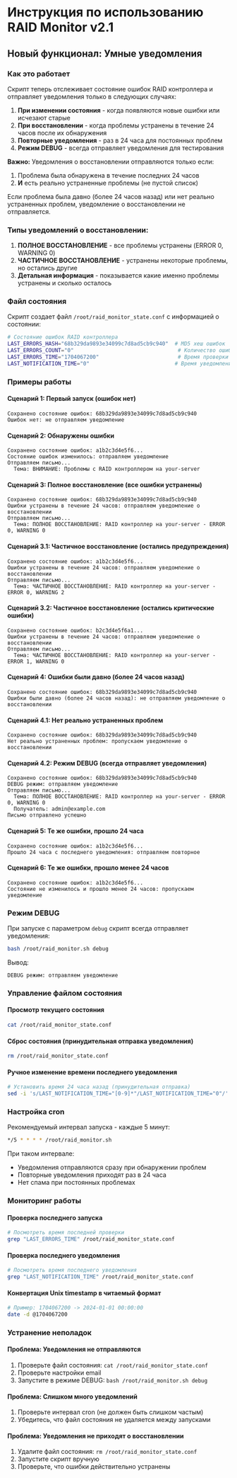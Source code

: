 # Инструкция по использованию RAID Monitor v2.1

## Новый функционал: Умные уведомления

### Как это работает

Скрипт теперь отслеживает состояние ошибок RAID контроллера и отправляет уведомления только в следующих случаях:

1. **При изменении состояния** - когда появляются новые ошибки или исчезают старые
2. **При восстановлении** - когда проблемы устранены в течение 24 часов после их обнаружения
3. **Повторные уведомления** - раз в 24 часа для постоянных проблем
4. **Режим DEBUG** - всегда отправляет уведомления для тестирования

**Важно:** Уведомления о восстановлении отправляются только если:
1. Проблема была обнаружена в течение последних 24 часов
2. **И** есть реально устраненные проблемы (не пустой список)

Если проблема была давно (более 24 часов назад) или нет реально устраненных проблем, уведомление о восстановлении не отправляется.

### Типы уведомлений о восстановлении:

1. **ПОЛНОЕ ВОССТАНОВЛЕНИЕ** - все проблемы устранены (ERROR 0, WARNING 0)
2. **ЧАСТИЧНОЕ ВОССТАНОВЛЕНИЕ** - устранены некоторые проблемы, но остались другие
3. **Детальная информация** - показывается какие именно проблемы устранены и сколько осталось

### Файл состояния

Скрипт создает файл `/root/raid_monitor_state.conf` с информацией о состоянии:

```bash
# Состояние ошибок RAID контроллера
LAST_ERRORS_HASH="68b329da9893e34099c7d8ad5cb9c940"  # MD5 хеш ошибок
LAST_ERRORS_COUNT="0"                                 # Количество ошибок
LAST_ERRORS_TIME="1704067200"                         # Время проверки
LAST_NOTIFICATION_TIME="0"                           # Время уведомления
```

### Примеры работы

#### Сценарий 1: Первый запуск (ошибок нет)
```
Сохранено состояние ошибок: 68b329da9893e34099c7d8ad5cb9c940
Ошибок нет: не отправляем уведомление
```

#### Сценарий 2: Обнаружены ошибки
```
Сохранено состояние ошибок: a1b2c3d4e5f6...
Состояние ошибок изменилось: отправляем уведомление
Отправляем письмо...
  Тема: ВНИМАНИЕ: Проблемы с RAID контроллером на your-server
```

#### Сценарий 3: Полное восстановление (все ошибки устранены)
```
Сохранено состояние ошибок: 68b329da9893e34099c7d8ad5cb9c940
Ошибки устранены в течение 24 часов: отправляем уведомление о восстановлении
Отправляем письмо...
  Тема: ПОЛНОЕ ВОССТАНОВЛЕНИЕ: RAID контроллер на your-server - ERROR 0, WARNING 0
```

#### Сценарий 3.1: Частичное восстановление (остались предупреждения)
```
Сохранено состояние ошибок: a1b2c3d4e5f6...
Ошибки устранены в течение 24 часов: отправляем уведомление о восстановлении
Отправляем письмо...
  Тема: ЧАСТИЧНОЕ ВОССТАНОВЛЕНИЕ: RAID контроллер на your-server - ERROR 0, WARNING 2
```

#### Сценарий 3.2: Частичное восстановление (остались критические ошибки)
```
Сохранено состояние ошибок: b2c3d4e5f6a1...
Ошибки устранены в течение 24 часов: отправляем уведомление о восстановлении
Отправляем письмо...
  Тема: ЧАСТИЧНОЕ ВОССТАНОВЛЕНИЕ: RAID контроллер на your-server - ERROR 1, WARNING 0
```

#### Сценарий 4: Ошибки были давно (более 24 часов назад)
```
Сохранено состояние ошибок: 68b329da9893e34099c7d8ad5cb9c940
Ошибки были давно (более 24 часов назад): не отправляем уведомление о восстановлении
```

#### Сценарий 4.1: Нет реально устраненных проблем
```
Сохранено состояние ошибок: 68b329da9893e34099c7d8ad5cb9c940
Нет реально устраненных проблем: пропускаем уведомление о восстановлении
```

#### Сценарий 4.2: Режим DEBUG (всегда отправляет уведомления)
```
Сохранено состояние ошибок: 68b329da9893e34099c7d8ad5cb9c940
DEBUG режим: отправляем уведомление
Отправляем письмо...
  Тема: ПОЛНОЕ ВОССТАНОВЛЕНИЕ: RAID контроллер на your-server - ERROR 0, WARNING 0
  Получатель: admin@example.com
Письмо отправлено успешно
```

#### Сценарий 5: Те же ошибки, прошло 24 часа
```
Сохранено состояние ошибок: a1b2c3d4e5f6...
Прошло 24 часа с последнего уведомления: отправляем повторное
```

#### Сценарий 6: Те же ошибки, прошло менее 24 часов
```
Сохранено состояние ошибок: a1b2c3d4e5f6...
Состояние не изменилось и прошло менее 24 часов: пропускаем уведомление
```

### Режим DEBUG

При запуске с параметром `debug` скрипт всегда отправляет уведомления:

```bash
bash /root/raid_monitor.sh debug
```

Вывод:
```
DEBUG режим: отправляем уведомление
```

### Управление файлом состояния

#### Просмотр текущего состояния
```bash
cat /root/raid_monitor_state.conf
```

#### Сброс состояния (принудительная отправка уведомления)
```bash
rm /root/raid_monitor_state.conf
```

#### Ручное изменение времени последнего уведомления
```bash
# Установить время 24 часа назад (принудительная отправка)
sed -i 's/LAST_NOTIFICATION_TIME="[0-9]*"/LAST_NOTIFICATION_TIME="0"/' /root/raid_monitor_state.conf
```

### Настройка cron

Рекомендуемый интервал запуска - каждые 5 минут:

```bash
*/5 * * * * /root/raid_monitor.sh
```

При таком интервале:
- Уведомления отправляются сразу при обнаружении проблем
- Повторные уведомления приходят раз в 24 часа
- Нет спама при постоянных проблемах

### Мониторинг работы

#### Проверка последнего запуска
```bash
# Посмотреть время последней проверки
grep "LAST_ERRORS_TIME" /root/raid_monitor_state.conf
```

#### Проверка последнего уведомления
```bash
# Посмотреть время последнего уведомления
grep "LAST_NOTIFICATION_TIME" /root/raid_monitor_state.conf
```

#### Конвертация Unix timestamp в читаемый формат
```bash
# Пример: 1704067200 -> 2024-01-01 00:00:00
date -d @1704067200
```

### Устранение неполадок

#### Проблема: Уведомления не отправляются
1. Проверьте файл состояния: `cat /root/raid_monitor_state.conf`
2. Проверьте настройки email
3. Запустите в режиме DEBUG: `bash /root/raid_monitor.sh debug`

#### Проблема: Слишком много уведомлений
1. Проверьте интервал cron (не должен быть слишком частым)
2. Убедитесь, что файл состояния не удаляется между запусками

#### Проблема: Уведомления не приходят о восстановлении
1. Удалите файл состояния: `rm /root/raid_monitor_state.conf`
2. Запустите скрипт вручную
3. Проверьте, что ошибки действительно устранены
